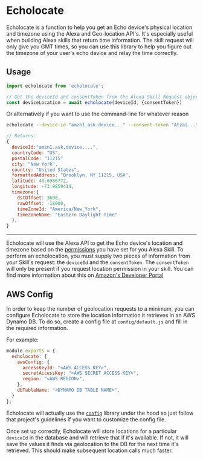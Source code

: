 # Echolocate

Echolocate is a function to help you get an Echo device's physical location and timezone using the
Alexa and Geo-location API's. It's especially useful when building Alexa skills that return time
information. The skill request will only give you GMT times, so you can use this library to help
you figure out the timezone of your user's echo device and relay the time correctly.

## Usage

```js
import echolocate from 'echolocate';

// Get the deviceId and consentToken from the Alexa Skill Request object
const deviceLocation = await echolocate(deviceId, {consentToken})
```

Or alternatively if you want to use the command-line for whatever reason

```sh
echolocate --device-id "amzn1.ask.device..." --consent-token "Atza|..."
```

```js
// Returns:
{
  deviceId:"amzn1.ask.device....",
  countryCode: "US",
  postalCode: "11215"
  city: "New York",
  country: "United States",
  formattedAddress: "Brooklyn, NY 11215, USA",
  latitude: 40.6986772,
  longitude: -73.9859414,
  timezone:{
    dstOffset: 3600,
    rawOffset: -18000,
    timeZoneId: "America/New_York",
    timeZoneName: "Eastern Daylight Time"
  },
}
```

---

Echolocate will use the Alexa API to get the Echo device's location and timezone based on the
[permissions](https://developer.amazon.com/public/solutions/alexa/alexa-skills-kit/docs/device-address-api#getAddress)
you have set for you Alexa Skill. To perform an echolocation, you must supply two pieces of
information from your Skill's request: the `deviceId` and the `consentToken`. The `consentToken`
will only be present if you request location permission in your skill. You can find more information
about this on [Amazon's Developer Portal](https://developer.amazon.com/public/solutions/alexa/alexa-skills-kit/docs/device-address-api#getAddress)

## AWS Config
In order to keep the number of geolocation requests to a minimum, you can configure Echolocate to
store the location information it retrieves in an AWS Dynamo DB. To do so, create a config file at
`config/default.js` and fill in the required information.

For example:
```js
module.exports = {
  echolocate: {
    awsConfig: {
      accessKeyId: "<AWS ACCESS KEY>",
      secretAccessKey: "<AWS SECRET ACCESS KEY>",
      region: "<AWS REGION>",
    },
    dbTableName: "<DYNAMO DB TABLE NAME>",
  }
};
```

Echolocate will actually use the [`config`](https://npmjs.com/package/config) library under the hood
so just follow that project's guidelines if you want to customize the config file.

Once set up correctly, Echolocate will store locations for a particular `deviceId` in the database
and will retrieve that if it's available. If not, it will save the values it finds via geolocation
to the DB for the next time it's retrieved. This should make subsequent location calls much faster.
